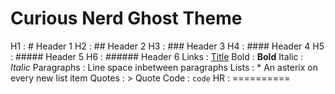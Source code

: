 
# Curious Nerd Ghost Theme

H1 : # Header 1
H2 : ## Header 2
H3 : ### Header 3
H4 : #### Header 4
H5 : ##### Header 5
H6 : ###### Header 6
Links : [Title](URL)
Bold : **Bold**
Italic : *Italic*
Paragraphs : Line space inbetween paragraphs
Lists : * An asterix on every new list item
Quotes : > Quote
Code : `code`
HR : ==========